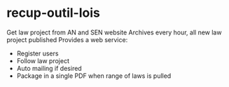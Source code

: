 # recup-outil-lois

Get law project from AN and SEN website
Archives every hour, all new law project published
Provides a web service:
- Register users
- Follow law project
- Auto mailing if desired
- Package in a single PDF when range of laws is pulled
